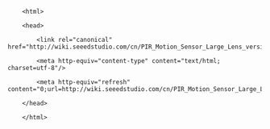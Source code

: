 <!DOCTYPE html>
        <html>
        <head>
            <link rel="canonical" href="http://wiki.seeedstudio.com/cn/PIR_Motion_Sensor_Large_Lens_version/"/>
            <meta http-equiv="content-type" content="text/html; charset=utf-8"/>
            <meta http-equiv="refresh" content="0;url=http://wiki.seeedstudio.com/cn/PIR_Motion_Sensor_Large_Lens_version/"/>
        </head>
        </html>